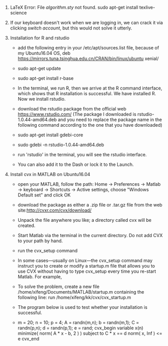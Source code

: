 1. LaTeX Error: File *algorithm.sty* not found.
sudo apt-get install texlive-science

2. If our keyboard doesn't work when we are logging in, we can crack it via clicking *switch account*, but this would not solve it utterly.

3. Installation for R and rstudio

   * add the following entry in your /etc/apt/sources.list file, because of my Ubuntu16.04 OS,
        deb https://mirrors.tuna.tsinghua.edu.cn/CRAN/bin/linux/ubuntu xenial/

    * sudo apt-get update
    * sudo apt-get install r-base
    * In the terminal, we run R, then we arrive at the R command interface, which shows that R installation is successful. We have installed R. Now we install rstudio.
    * download the rstudio package from the official web https://www.rstudio.com/ (The package I downloaded is rstudio-1.0.44-amd64.deb and you need to replace the package name in the following command according to the one that you have downloaded)
    * sudo apt-get install gdebi-core
    * sudo gdebi -n rstudio-1.0.44-amd64.deb
    * run 'rstudio' in the terminal, you will see the rstudio interface.
    * You can also add it to the Dash or lock it to the Launch.

4. Install cvx in MATLAB on Ubuntu16.04

    * open your MATLAB, follow the path: Home -> Preferences -> Matlab -> keyboard -> Shortcuts -> Active settings, choose "Windows Default set" and click OK
    * download the package as either a .zip file or .tar.gz file from the web site:http://cvxr.com/cvx/download/
    * Unpack the file anywhere you like; a directory called cvx will be created.
    * Start Matlab via the terminal in the current directory. Do not add CVX to your path by hand.
    * run the cvx_setup command
    * In some cases—usually on Linux—the cvx_setup command may instruct you to create or modify a startup.m file that allows you to use CVX without having to type cvx_setup every time you re-start Matlab. For example,
    * To solve the problem, create a new file
    /home/xifeng/Documents/MATLAB/startup.m
containing the following line:
    run /home/xifeng/kk/cvx/cvx_startup.m

    * The program below is used to test whether your installation is successful.
    * m = 20; n = 10; p = 4;
A = randn(m,n); b = randn(m,1);
C = randn(p,n); d = randn(p,1); e = rand;
cvx_begin
    variable x(n)
    minimize( norm( A * x - b, 2 ) )
    subject to
        C * x == d
        norm( x, Inf ) <= e
cvx_end
